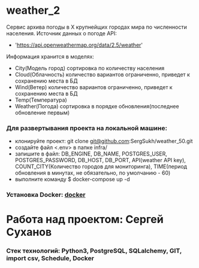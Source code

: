 # weather_2
Сервис архива погоды в X крупнейщих городах мира по численности населения.
Источник данных о погоде API:
- 'https://api.openweathermap.org/data/2.5/weather'

Информация хранится в моделях:
- City(Модель город) сортировка по количеству населения
- Cloud(Облачность) количество вариантов ограниченно, приведет к сохранению места в БД
- Wind(Ветер) количество вариантов ограниченно, приведет к сохранению места в БД
- Temp(Температура)
- Weather(Погода) сортировка в порядке обновления(последнее обновление первым)

### Для развертывания проекта на локальной машине:
- клонируйте проект: git clone git@github.com:SergSukh/weather_50.git
- создайте файл <.env> в папке infra/
- запишите в файл: DB_ENGINE, DB_NAME, POSTGRES_USER, POSTGRES_PASSWORD, DB_HOST, DB_PORT, API(weather API key), COUNT_CITY(Количество городов для мониторинга), TIME(период обновления в минутах, не обязательно, по умолчанию - 60)
- выполните команду $ docker-compose up -d


### Установка Docker: <a href=https://docs.docker.com/engine/install/ubuntu/>docker</a>


# Работа над проектом: Сергей Суханов
### Стек технологий: Python3, PostgreSQL, SQLalchemy, GIT, import csv, Schedule, Docker
